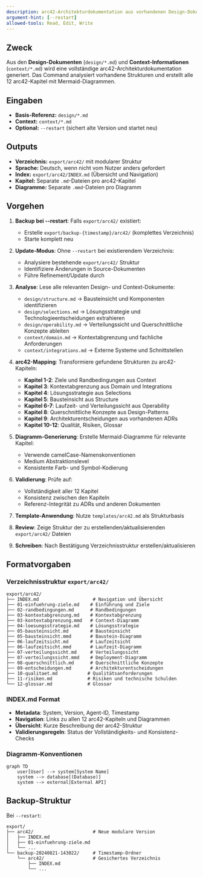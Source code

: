 ```yaml
---
description: arc42-Architekturdokumentation aus vorhandenen Design-Dokumenten generieren
argument-hint: [--restart]
allowed-tools: Read, Edit, Write
---
```


## Zweck
Aus den **Design-Dokumenten** (`design/*.md`) und **Context-Informationen** (`context/*.md`) wird eine vollständige arc42-Architekturdokumentation generiert. Das Command analysiert vorhandene Strukturen und erstellt alle 12 arc42-Kapitel mit Mermaid-Diagrammen.

## Eingaben
- **Basis-Referenz:** `design/*.md`
- **Context:** `context/*.md`
- **Optional:** `--restart` (sichert alte Version und startet neu)

## Outputs
- **Verzeichnis:** `export/arc42/` mit modularer Struktur
- **Sprache:** Deutsch, wenn nicht vom Nutzer anders gefordert
- **Index:** `export/arc42/INDEX.md` (Übersicht und Navigation)
- **Kapitel:** Separate `.md`-Dateien pro arc42-Kapitel
- **Diagramme:** Separate `.mmd`-Dateien pro Diagramm

## Vorgehen
1) **Backup bei --restart**: Falls `export/arc42/` existiert:
   - Erstelle `export/backup-{timestamp}/arc42/` (komplettes Verzeichnis)
   - Starte komplett neu

2) **Update-Modus**: Ohne `--restart` bei existierendem Verzeichnis:
   - Analysiere bestehende `export/arc42/` Struktur
   - Identifiziere Änderungen in Source-Dokumenten
   - Führe Refinement/Update durch

3) **Analyse**: Lese alle relevanten Design- und Context-Dokumente:
   - `design/structure.md` → Bausteinsicht und Komponenten identifizieren
   - `design/selections.md` → Lösungsstrategie und Technologieentscheidungen extrahieren  
   - `design/operability.md` → Verteilungssicht und Querschnittliche Konzepte ableiten
   - `context/domain.md` → Kontextabgrenzung und fachliche Anforderungen
   - `context/integrations.md` → Externe Systeme und Schnittstellen

4) **arc42-Mapping**: Transformiere gefundene Strukturen zu arc42-Kapiteln:
   - **Kapitel 1-2**: Ziele und Randbedingungen aus Context
   - **Kapitel 3**: Kontextabgrenzung aus Domain und Integrations
   - **Kapitel 4**: Lösungsstrategie aus Selections
   - **Kapitel 5**: Bausteinsicht aus Structure
   - **Kapitel 6-7**: Laufzeit- und Verteilungssicht aus Operability
   - **Kapitel 8**: Querschnittliche Konzepte aus Design-Patterns
   - **Kapitel 9**: Architekturentscheidungen aus vorhandenen ADRs
   - **Kapitel 10-12**: Qualität, Risiken, Glossar

5) **Diagramm-Generierung**: Erstelle Mermaid-Diagramme für relevante Kapitel:
   - Verwende camelCase-Namenskonventionen  
   - Medium Abstraktionslevel
   - Konsistente Farb- und Symbol-Kodierung

6) **Validierung**: Prüfe auf:
   - Vollständigkeit aller 12 Kapitel
   - Konsistenz zwischen den Kapiteln
   - Referenz-Integrität zu ADRs und anderen Dokumenten

7) **Template-Anwendung**: Nutze `templates/arc42.md` als Strukturbasis

8) **Review**: Zeige Struktur der zu erstellenden/aktualisierenden `export/arc42/` Dateien

9) **Schreiben**: Nach Bestätigung Verzeichnisstruktur erstellen/aktualisieren

## Formatvorgaben
### Verzeichnisstruktur `export/arc42/`
```
export/arc42/
├── INDEX.md                    # Navigation und Übersicht
├── 01-einfuehrung-ziele.md    # Einführung und Ziele
├── 02-randbedingungen.md      # Randbedingungen
├── 03-kontextabgrenzung.md    # Kontextabgrenzung
├── 03-kontextabgrenzung.mmd   # Context-Diagramm
├── 04-loesungsstrategie.md    # Lösungsstrategie
├── 05-bausteinsicht.md        # Bausteinsicht
├── 05-bausteinsicht.mmd       # Baustein-Diagramm
├── 06-laufzeitsicht.md        # Laufzeitsicht
├── 06-laufzeitsicht.mmd       # Laufzeit-Diagramm
├── 07-verteilungssicht.md     # Verteilungssicht
├── 07-verteilungssicht.mmd    # Deployment-Diagramm
├── 08-querschnittlich.md      # Querschnittliche Konzepte
├── 09-entscheidungen.md       # Architekturentscheidungen
├── 10-qualitaet.md           # Qualitätsanforderungen
├── 11-risiken.md             # Risiken und technische Schulden
└── 12-glossar.md             # Glossar
```

### INDEX.md Format
- **Metadata**: System, Version, Agent-ID, Timestamp
- **Navigation**: Links zu allen 12 arc42-Kapiteln und Diagrammen
- **Übersicht**: Kurze Beschreibung der arc42-Struktur
- **Validierungsregeln**: Status der Vollständigkeits- und Konsistenz-Checks

### Diagramm-Konventionen
```mermaid
graph TD
    user[User] --> system[System Name]
    system --> database[(Database)]
    system --> external[External API]
```

## Backup-Struktur
Bei `--restart`:
```
export/
├── arc42/                      # Neue modulare Version
│   ├── INDEX.md
│   ├── 01-einfuehrung-ziele.md
│   └── ...
└── backup-20240821-143022/     # Timestamp-Ordner
    └── arc42/                  # Gesichertes Verzeichnis
        ├── INDEX.md
        └── ...
```
